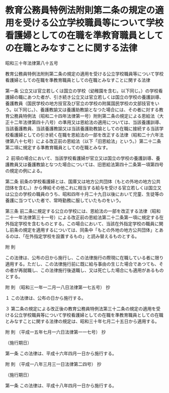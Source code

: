 # 教育公務員特例法附則第二条の規定の適用を受ける公立学校職員等について学校看護婦としての在職を準教育職員としての在職とみなすことに関する法律

昭和三十年法律第八十五号

教育公務員特例法附則第二条の規定の適用を受ける公立学校職員等について学校看護婦としての在職を準教育職員としての在職とみなすことに関する法律

第一条 公立又は官立若しくは国立の学校（幼稚園を含む。以下同じ。）の学校看護婦の職にあつた者が、引き続き公立又は官立若しくは国立の学校の養護訓導、養護教員（国民学校の地方技官及び官立の学校の附属国民学校の文部技官をいう。以下同じ。）、養護教諭又は養護助教諭となつた場合には、その者に対する教育公務員特例法（昭和二十四年法律第一号）附則第二条の規定による恩給法（大正十二年法律第四十八号）の準用又は恩給法の適用については、当該養護訓導、当該養護教員、当該養護教諭又は当該養護助教諭としての在職に接続する当該学校看護婦としての引き続く在職を恩給法の一部を改正する法律（昭和二十六年法律第八十七号）による改正前の恩給法（以下「旧恩給法」という。）第二十二条第二項に規定する準教育職員としての在職とみなす。

２ 前項の場合において、当該学校看護婦が官立又は国立の学校の養護訓導、養護教員又は養護教諭となつた場合については、旧恩給法第四十二条第一項第四号の規定の例による。

第二条 前条の学校看護婦とは、国庫又は地方公共団体（もとの外地の地方公共団体を含む。）から俸給その他これに相当する給与を受ける官立若しくは国立又は公立の学校の職員のうち、昭和四年十月二十九日以後において児童、生徒等の養護に当つていた者で、常時勤務に服していたものをいう。

第三条 前二条に規定する公立の学校には、恩給法の一部を改正する法律（昭和二十一年法律第三十一号）による改正前の恩給法第二十二条第一項に規定する在外指定学校を含むものとする。この場合において、当該在外指定学校の職員に関し前条の規定を適用するについては、同条中「もとの外地の地方公共団体」とあるのは、「在外指定学校を設置するもの」と読み替えるものとする。

附 則

この法律は、公布の日から施行し、この法律施行の際現に在職している者に限り適用する。ただし、この法律施行前に既に給与事由の生じた場合であつても、その者が再就職し、この法律施行後退職し、又は死亡した場合にも適用があるものとする。

附 則 （昭和三一年一二月一八日法律第一七五号） 抄

１ この法律は、公布の日から施行する。

３ 第二条の規定による改正後の教育公務員特例法第三十二条の規定の適用を受ける公立学校職員等について学校看護婦としての在職を準教育職員としての在職とみなすことに関する法律の規定は、昭和三十年七月二十五日から適用する。

附 則 （平成一五年七月一六日法律第一一七号） 抄

（施行期日）

第一条 この法律は、平成十六年四月一日から施行する。

附 則 （平成一八年三月三一日法律第二四号） 抄

（施行期日）

第一条 この法律は、平成十八年四月一日から施行する。
